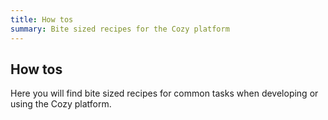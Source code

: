 ```yaml
---
title: How tos
summary: Bite sized recipes for the Cozy platform
---
```


## How tos

Here you will find bite sized recipes for common tasks when developing or using
the Cozy platform.
